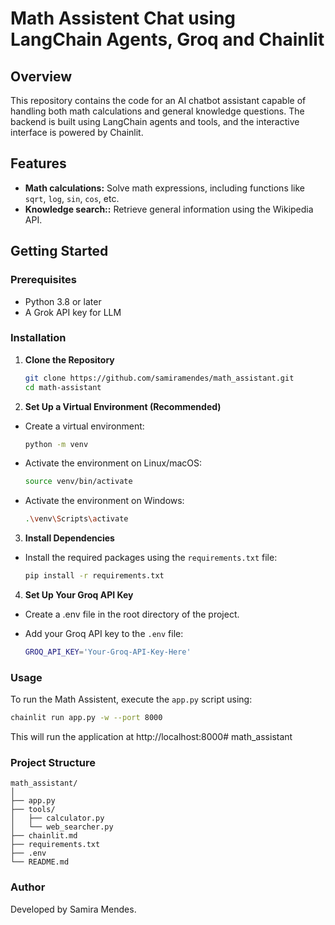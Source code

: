 # Math Assistent Chat using LangChain Agents, Groq and Chainlit

## Overview
This repository contains the code for an AI chatbot assistant capable of handling both math calculations and general knowledge questions. The backend is built using LangChain agents and tools, and the interactive interface is powered by Chainlit.

## Features

- **Math calculations:** Solve math expressions, including functions like `sqrt`, `log`, `sin`, `cos`, etc.
- **Knowledge search::** Retrieve general information using the Wikipedia API.


## Getting Started
### Prerequisites
- Python 3.8 or later
- A Grok API key for LLM

### Installation

1. **Clone the Repository**
   ```bash
   git clone https://github.com/samiramendes/math_assistant.git
   cd math-assistant
   ```
  
2. **Set Up a Virtual Environment (Recommended)**
* Create a virtual environment:

   ```bash
   python -m venv
   ```
* Activate the environment on Linux/macOS:

   ```bash
   source venv/bin/activate
   ```
* Activate the environment on Windows:

   ```bash
   .\venv\Scripts\activate
   ```
   

3. **Install Dependencies**
* Install the required packages using the `requirements.txt` file:

   ```bash
   pip install -r requirements.txt
   ```

4. **Set Up Your Groq API Key**
* Create a .env file in the root directory of the project.
* Add your Groq API key to the `.env` file:

   ```bash
   GROQ_API_KEY='Your-Groq-API-Key-Here'
   ```

### Usage
To run the Math Assistent, execute the `app.py` script using:
   ```bash
   chainlit run app.py -w --port 8000
```

This will run the application at  http://localhost:8000# math_assistant

### Project Structure

```
math_assistant/
│
├── app.py
├── tools/
│   ├── calculator.py
│   └── web_searcher.py
├── chainlit.md
├── requirements.txt
├── .env
└── README.md
```

### Author

Developed by Samira Mendes.
